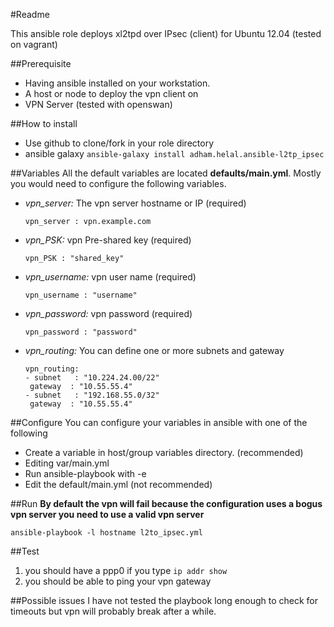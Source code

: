 #Readme

This ansible role deploys xl2tpd over IPsec (client) for Ubuntu 12.04 (tested on vagrant)

##Prerequisite
* Having ansible installed on your workstation. 
* A host or node to deploy the vpn client on
* VPN Server (tested with openswan)

##How to install
* Use github to clone/fork in your role directory
* ansible galaxy ```ansible-galaxy install adham.helal.ansible-l2tp_ipsec ```

##Variables 
  All the default variables are located **defaults/main.yml**. Mostly you would need to configure the following variables. 

  - *vpn_server:* The vpn server hostname or IP (required)

    ```vpn_server : vpn.example.com```

  - *vpn_PSK:* vpn Pre-shared key (required)

    ```vpn_PSK : "shared_key"```
  
  - *vpn_username:* vpn user name (required)

    ```vpn_username : "username"```
    
  - *vpn_password:* vpn password (required)

    ```vpn_password : "password"```  
    
  - *vpn_routing:* You can define one or more subnets and gateway
 
      ```
     vpn_routing:
     - subnet   : "10.224.24.00/22"
       gateway  : "10.55.55.4"
     - subnet   : "192.168.55.0/32"
       gateway  : "10.55.55.4"
      ```
##Configure
You can configure your variables in ansible with one of the following

 * Create a variable in host/group variables directory. (recommended)
 * Editing var/main.yml
 * Run ansible-playbook with -e
 * Edit the default/main.yml (not recommended)

##Run
**By default the vpn will fail because the configuration uses a bogus vpn server you need to use a valid vpn server**
    
  ```ansible-playbook -l hostname l2to_ipsec.yml```

##Test
 1. you should have a ppp0 if you type ```ip addr show```
 2. you should be able to ping your vpn gateway 

##Possible issues
I have not tested the playbook long enough to check for timeouts but vpn will probably break after a while. 
